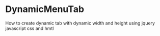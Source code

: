 DynamicMenuTab
==============

How to create dynamic tab with dynamic width and height using jquery javascript css and hmtl
